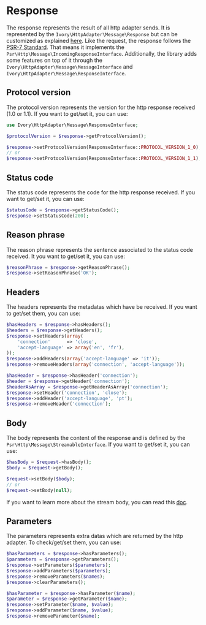 # Response

The response represents the result of all http adapter sends. It is represented by the
`Ivory\HttpAdapter\Message\Response` but can be customized as explained [here](/doc/configuration.md#message-factory).
Like the request, the response follows the [PSR-7 Standard](https://github.com/php-fig/fig-standards/blob/master/proposed/http-message.md).
That means it implements the `Psr\Http\Message\IncomingResponseInterface`. Additionally, the library adds some features
on top of it through the `Ivory\HttpAdapter\Message\MessageInterface` and `Ivory\HttpAdapter\Message\ResponseInterface`.

## Protocol version

The protocol version represents the version for the http response received (1.0 or 1.1). If you want to get/set it,
you can use:

``` php
use Ivory\HttpAdapter\Message\ResponseInterface;

$protocolVersion = $response->getProtocolVersion();

$response->setProtocolVersion(ResponseInterface::PROTOCOL_VERSION_1_0);
// or
$response->setProtocolVersion(ResponseInterface::PROTOCOL_VERSION_1_1);
```

## Status code

The status code represents the code for the http response received. If you want to get/set it, you can use:

``` php
$statusCode = $response->getStatusCode();
$response->setStatusCode(200);
```

## Reason phrase

The reason phrase represents the sentence associated to the status code received. It you want to get/set it, you can
use:

``` php
$reasonPhrase = $response->getReasonPhrase();
$response->setReasonPhrase('OK');
```

## Headers

The headers represents the metadatas which have be received. If you want to get/set them, you can use:

``` php
$hasHeaders = $response->hasHeaders();
$headers = $response->getHeaders();
$response->setHeaders(array(
    'connection'      => 'close',
    'accept-language' => array('en', 'fr'),
));
$response->addHeaders(array('accept-language' => 'it'));
$response->removeHeaders(array('connection', 'accept-language'));

$hasHeader = $response->hasHeader('connection');
$header = $response->getHeader('connection');
$headerAsArray = $response->getHeaderAsArray('connection');
$response->setHeader('connection', 'close');
$response->addHeader('accept-language', 'pt');
$response->removeHeader('connection');
```

## Body

The body represents the content of the response and is defined by the `Psr\Http\Message\StreamableInterface`. If you
want to get/set it, you can use:

``` php
$hasBody = $request->hasBody();
$body = $request->getBody();

$request->setBody($body);
// or
$request->setBody(null);
```

If you want to learn more about the stream body, you can read this [doc](/doc/stream.md).

## Parameters

The parameters represents extra datas which are returned by the http adapter. To check/get/set them, you can use:

``` php
$hasParameters = $response->hasParameters();
$parameters = $response->getParameters();
$response->setParameters($parameters);
$response->addParameters($parameters);
$response->removeParameters($names);
$response->clearParameters();

$hasParameter = $response->hasParameter($name);
$parameter = $response->getParameter($name);
$response->setParameter($name, $value);
$response->addParameter($name, $value);
$response->removeParameter($name);
```

